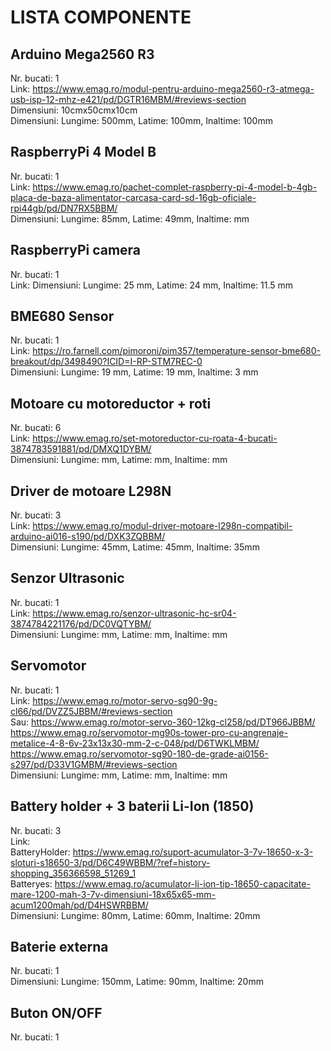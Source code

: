 # LISTA COMPONENTE

## Arduino Mega2560 R3

Nr. bucati: 1<br>
Link: https://www.emag.ro/modul-pentru-arduino-mega2560-r3-atmega-usb-isp-12-mhz-e421/pd/DGTR16MBM/#reviews-section<br>
Dimensiuni: 10cmx50cmx10cm<br>
Dimensiuni: Lungime: 500mm, Latime: 100mm, Inaltime:  100mm<br>

## RaspberryPi 4 Model B

Nr. bucati: 1<br>
Link: https://www.emag.ro/pachet-complet-raspberry-pi-4-model-b-4gb-placa-de-baza-alimentator-carcasa-card-sd-16gb-oficiale-rpi44gb/pd/DN7RX5BBM/<br>
Dimensiuni: Lungime: 85mm, Latime: 49mm, Inaltime:  mm<br>

## RaspberryPi camera

Nr. bucati: 1<br>
Link:
Dimensiuni: Lungime: 25 mm, Latime: 24 mm, Inaltime: 11.5 mm<br>

## BME680 Sensor

Nr. bucati: 1<br>
Link: https://ro.farnell.com/pimoroni/pim357/temperature-sensor-bme680-breakout/dp/3498490?ICID=I-RP-STM7REC-0<br>
Dimensiuni: Lungime: 19 mm, Latime: 19 mm, Inaltime: 3 mm<br>

## Motoare cu motoreductor + roti

Nr. bucati: 6<br>
Link: https://www.emag.ro/set-motoreductor-cu-roata-4-bucati-3874783591881/pd/DMXQ1DYBM/<br>
Dimensiuni: Lungime: mm, Latime: mm, Inaltime:  mm<br>

## Driver de motoare L298N

Nr. bucati: 3<br>
Link: https://www.emag.ro/modul-driver-motoare-l298n-compatibil-arduino-ai016-s190/pd/DXK3ZQBBM/<br>
Dimensiuni: Lungime: 45mm, Latime: 45mm, Inaltime: 35mm<br>

## Senzor Ultrasonic
Nr. bucati: 1<br>
Link: https://www.emag.ro/senzor-ultrasonic-hc-sr04-3874784221176/pd/DC0VQTYBM/<br>
Dimensiuni: Lungime: mm, Latime: mm, Inaltime:  mm<br>

## Servomotor
Nr. bucati: 1<br>
Link: https://www.emag.ro/motor-servo-sg90-9g-cl66/pd/DVZZ5JBBM/#reviews-section<br>
Sau: https://www.emag.ro/motor-servo-360-12kg-cl258/pd/DT966JBBM/<br>
https://www.emag.ro/servomotor-mg90s-tower-pro-cu-angrenaje-metalice-4-8-6v-23x13x30-mm-2-c-048/pd/D6TWKLMBM/<br>
https://www.emag.ro/servomotor-sg90-180-de-grade-ai0156-s297/pd/D33V1GMBM/#reviews-section<br>
Dimensiuni: Lungime: mm, Latime: mm, Inaltime:  mm<br>

## Battery holder + 3 baterii Li-Ion (1850)
Nr. bucati: 3<br>
Link:<br>
BatteryHolder: https://www.emag.ro/suport-acumulator-3-7v-18650-x-3-sloturi-s18650-3/pd/D6C49WBBM/?ref=history-shopping_356366598_51269_1<br>
Batteryes: https://www.emag.ro/acumulator-li-ion-tip-18650-capacitate-mare-1200-mah-3-7v-dimensiuni-18x65x65-mm-acum1200mah/pd/D4HSWRBBM/<br>
Dimensiuni: Lungime: 80mm, Latime: 60mm, Inaltime:  20mm<br>

## Baterie externa
Nr. bucati: 1<br>
Dimensiuni: Lungime: 150mm, Latime: 90mm, Inaltime: 20mm<br>

## Buton ON/OFF
Nr. bucati: 1<br>






